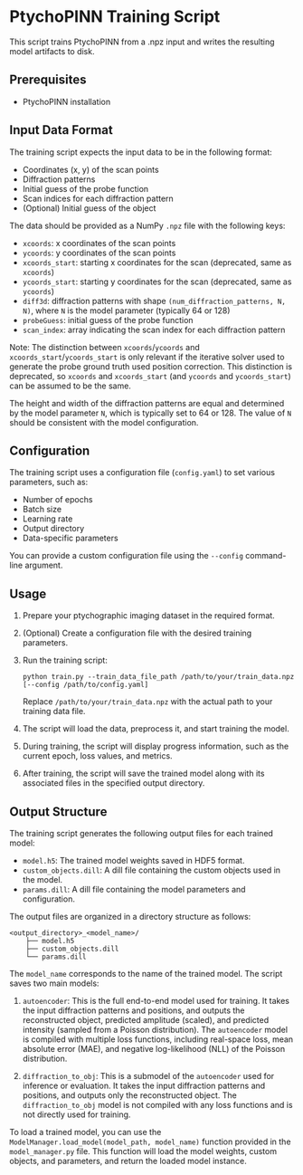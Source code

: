 # PtychoPINN Training Script

This script trains PtychoPINN from a .npz input and writes the resulting model artifacts to disk.

## Prerequisites

- PtychoPINN installation

## Input Data Format

The training script expects the input data to be in the following format:

- Coordinates (x, y) of the scan points
- Diffraction patterns
- Initial guess of the probe function
- Scan indices for each diffraction pattern
- (Optional) Initial guess of the object

The data should be provided as a NumPy `.npz` file with the following keys:
- `xcoords`: x coordinates of the scan points
- `ycoords`: y coordinates of the scan points
- `xcoords_start`: starting x coordinates for the scan (deprecated, same as `xcoords`)
- `ycoords_start`: starting y coordinates for the scan (deprecated, same as `ycoords`)
- `diff3d`: diffraction patterns with shape `(num_diffraction_patterns, N, N)`, where `N` is the model parameter (typically 64 or 128)
- `probeGuess`: initial guess of the probe function
- `scan_index`: array indicating the scan index for each diffraction pattern

Note: The distinction between `xcoords`/`ycoords` and `xcoords_start`/`ycoords_start` is only relevant if the iterative solver used to generate the probe ground truth used position correction. This distinction is deprecated, so `xcoords` and `xcoords_start` (and `ycoords` and `ycoords_start`) can be assumed to be the same.

The height and width of the diffraction patterns are equal and determined by the model parameter `N`, which is typically set to 64 or 128. The value of `N` should be consistent with the model configuration.

## Configuration

The training script uses a configuration file (`config.yaml`) to set various parameters, such as:
- Number of epochs
- Batch size
- Learning rate
- Output directory
- Data-specific parameters

You can provide a custom configuration file using the `--config` command-line argument.

## Usage

1. Prepare your ptychographic imaging dataset in the required format.

2. (Optional) Create a configuration file with the desired training parameters.

3. Run the training script:
   ```
   python train.py --train_data_file_path /path/to/your/train_data.npz [--config /path/to/config.yaml]
   ```
   Replace `/path/to/your/train_data.npz` with the actual path to your training data file.

4. The script will load the data, preprocess it, and start training the model.

5. During training, the script will display progress information, such as the current epoch, loss values, and metrics.

6. After training, the script will save the trained model along with its associated files in the specified output directory.

## Output Structure

The training script generates the following output files for each trained model:

- `model.h5`: The trained model weights saved in HDF5 format.
- `custom_objects.dill`: A dill file containing the custom objects used in the model.
- `params.dill`: A dill file containing the model parameters and configuration.

The output files are organized in a directory structure as follows:
```
<output_directory>_<model_name>/
    ├── model.h5
    ├── custom_objects.dill
    └── params.dill
```

The `model_name` corresponds to the name of the trained model. The script saves two main models:

1. `autoencoder`: This is the full end-to-end model used for training. It takes the input diffraction patterns and positions, and outputs the reconstructed object, predicted amplitude (scaled), and predicted intensity (sampled from a Poisson distribution). The `autoencoder` model is compiled with multiple loss functions, including real-space loss, mean absolute error (MAE), and negative log-likelihood (NLL) of the Poisson distribution.

2. `diffraction_to_obj`: This is a submodel of the `autoencoder` used for inference or evaluation. It takes the input diffraction patterns and positions, and outputs only the reconstructed object. The `diffraction_to_obj` model is not compiled with any loss functions and is not directly used for training.

To load a trained model, you can use the `ModelManager.load_model(model_path, model_name)` function provided in the `model_manager.py` file. This function will load the model weights, custom objects, and parameters, and return the loaded model instance.

